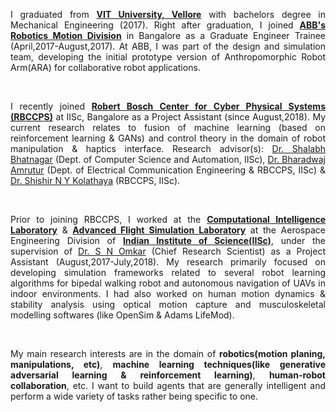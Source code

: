 <p style="text-align:justify">
I graduated from <strong><a href="http://www.vit.ac.in/" class="md-link">VIT University, Vellore</a></strong> with bachelors degree in Mechanical Engineering (2017). Right after graduation, I joined <strong><a href="https://new.abb.com/products/robotics" class="md-link">ABB's Robotics Motion Division</a></strong> in Bangalore as a Graduate Engineer Trainee (April,2017-August,2017). At ABB, I was part of the design and simulation team, developing the initial prototype version of Anthropomorphic Robot Arm(ARA) for collaborative robot applications.</p>  
<br>
<p style="text-align:justify">
I recently joined <strong><a href="http://www.rbccps.org/" class="md-link">Robert Bosch Center for Cyber Physical Systems (RBCCPS)</a></strong> at IISc, Bangalore as a Project Assistant (since August,2018). My current research relates to fusion of machine learning (based on reinforcement learning & GANs) and control theory in the domain of robot manipulation & haptics interface. Research advisor(s): <a href="https://drona.csa.iisc.ac.in/~shalabh/" class="md-link"> Dr. Shalabh Bhatnagar</a> (Dept. of Computer Science and Automation, IISc), <a href="http://www.cense.iisc.ac.in/bharadwaj-amrutur" class="md-link">Dr. Bharadwaj Amrutur</a> (Dept. of Electrical Communication Engineering & RBCCPS, IISc) & <a href="https://shishirny.github.io/" class="md-link">Dr. Shishir N Y Kolathaya</a> (RBCCPS, IISc).
</p>
<br>
<p style="text-align:justify">
Prior to joining RBCCPS, I worked at the <strong><a href="https://sites.google.com/site/compintellab/home" class="md-link">Computational Intelligence Laboratory</a></strong> & <strong><a href="https://sites.google.com/site/compintellab/home/uavla" class="md-link">Advanced Flight Simulation Laboratory</a></strong> at the Aerospace Engineering Division of <strong><a href="https://iisc.ac.in/" class="md-link">Indian Institute of Science(IISc)</a></strong>, under the supervision of <a href="http://www.aero.iisc.ernet.in/people/s-n-omkar/" class="md-link">Dr. S N Omkar</a> (Chief Research Scientist) as a Project Assistant (August,2017-July,2018). My research primarily focused on developing simulation frameworks related to several robot learning algorithms for bipedal walking robot and autonomous navigation of UAVs in indoor environments. I had also worked on human motion dynamics & stability analysis using optical motion capture and musculoskeletal modelling softwares (like OpenSim & Adams LifeMod).</p>   
<br>
<p style="text-align:justify">My main research interests are in the domain of <strong>robotics(motion planing, manipulations, etc)</strong>, <strong>machine learning techniques(like generative adversarial learning & reinforcement learning)</strong>, <strong>human-robot collaboration</strong>, etc. I want to build agents that are generally intelligent and perform a wide variety of tasks rather being specific to one.</p>  
<br>